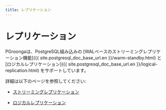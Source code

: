 ```yaml
---
title: レプリケーション
---
```


# レプリケーション

PGroongaは、PostgreSQL組み込みの [WALベースのストリーミングレプリケーション機能]({{ site.postgresql_doc_base_url.en }}/warm-standby.html) と [ロジカルレプリケーション]({{ site.postgresql_doc_base_url.en }}/logical-replication.html) をサポートしています。

詳細は以下のページを参照してください:

 * [ストリーミングレプリケーション][streaming-replication]

 * [ロジカルレプリケーション][logical-replication]

[streaming-replication]:./streaming-replication.html

[logical-replication]:./logical-replication.html
